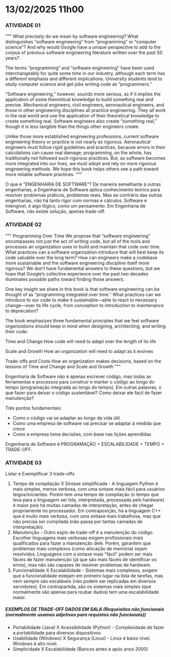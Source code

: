 # 13/02/2025 11h00

### ATIVIDADE 01
"""
What precisely do we mean by software engineering? What distinguishes “software engineering” from “programming” or “computer science”? And why would Google have a unique perspective to add to the corpus of previous software engineering literature written over the past 50 years?
 
The terms “programming” and “software engineering” have been used interchangeably for quite some time in our industry, although each term has a different emphasis and different implications. University students tend to study computer science and get jobs writing code as “programmers.”
 
“Software engineering,” however, sounds more serious, as if it implies the application of some theoretical knowledge to build something real and precise. Mechanical engineers, civil engineers, aeronautical engineers, and those in other engineering disciplines all practice engineering. They all work in the real world and use the application of their theoretical knowledge to create something real. Software engineers also create “something real,” though it is less tangible than the things other engineers create.
 
Unlike those more established engineering professions, current software engineering theory or practice is not nearly as rigorous. Aeronautical engineers must follow rigid guidelines and practices, because errors in their calculations can cause real damage; programming, on the whole, has traditionally not followed such rigorous practices. But, as software becomes more integrated into our lives, we must adopt and rely on more rigorous engineering methods. We hope this book helps others see a path toward more reliable software practices.
"""


O que é "ENGENHARIA DE SOFTWARE"?
De maneira semelhante à outras engenharias, a Engenharia de Software aplica conhecimento teórico para resolver problemas práticos, problemas reais. Mas ao contrário das outras engenharias, não há tanto rigor com normas e cálculos. Software é intengível, é algo lógico, como um pensamento. Em Engenharia de Software, não existe solução, apenas trade-off. 


### ATIVIDADE 02
"""
Programming Over Time
We propose that “software engineering” encompasses not just the act of writing code, but all of the tools and processes an organization uses to build and maintain that code over time. What practices can a software organization introduce that will best keep its code valuable over the long term? How can engineers make a codebase more sustainable and the software engineering discipline itself more rigorous? We don’t have fundamental answers to these questions, but we hope that Google’s collective experience over the past two decades illuminates possible paths toward finding those answers.
 
One key insight we share in this book is that software engineering can be thought of as “programming integrated over time.” What practices can we introduce to our code to make it sustainable—able to react to necessary change—over its life cycle, from conception to introduction to maintenance to deprecation?
 
The book emphasizes three fundamental principles that we feel software organizations should keep in mind when designing, architecting, and writing their code:
 
Time and Change
How code will need to adapt over the length of its life
 
Scale and Growth
How an organization will need to adapt as it evolves
 
Trade-offs and Costs
How an organization makes decisions, based on the lessons of Time and Change and Scale and Growth
"""

Engenharia de Software não é apenas escrever código, mas todas as ferramentas e processos para construir e manter o código ao longo do tempo (programação integrada ao longo do tempo). Em outras palavras, o que fazer para deixar o código sustentável? Como deixar ele fácil de fazer manutenção?

Três pontos fundamentais:
* Como o código vai se adaptar ao longo da vida útil
* Como uma empresa de software vai precisar se adaptar à medida que crece
* Como a empresa toma decisões, com base nas lições aprendidas

Engenharia de Software é PROGRAMAÇÃO + ESCALABILIDADE + TEMPO + TRADE-OFF.

### ATIVIDADE 03
Listar e Exemplificar 3 trade-offs
1) Tempo de compilação X Sintaxe simplificada - A linguagem Python é mais simples, menos verbosa, com uma sintaxe mais fácil para usuários leigos/iniciantes. Porém tem uma tempo de compilação (o tempo que leva para a linguagem ser lida, interpretada, processada pelo hardware) é maior pois há muitas camadas de interpretação, antes de chegar propriamente no processador. Em contraposição, há a linguagem C++ que é muito mais verbosa, com uma sintaxe mais trabalhosa, mas que não precisa ser compilada (não passa por tantas camadas de interpretação).
2) Manutenção - Outro explo de trade-off é a manutenção do código. Escolher linguagens mais verbosas exigem profissionais mais qualificados para fazer a manutenção dele. Porém, garantem que problemas mais complexos (como alocação de memória) sejam resolvidos. Linguagens com a sintaxe mais "fácil" podem ser mais fáceis de fazer manutenção (já que são mais fáceis de identificar os erros), mas não são capazes de resolver problemas de hardware.
3) Funcionalidade X Escalabilidade - Sistemas mais complexos, exigem que a funcionalidade estejam em primeiro lugar na lista de tarefas, mas nem sempre são escaláveis (não podem ser replicadas em diversos servidores). Em contrapartida, são os sistemas mais simples (que normalmente são apenas para roubar dados) tem uma escalabilidade maior.


##### EXEMPLOS DE TRADE-OFF DADOS EM SALA (Requeisitos não funcionais (normalmente usamos adjetivos para requistos não funcionais))
* Portabilidade (Java) X Acessibilidade (Python) - Complexidade de fazer a portabilidade para diversos dispositivos 
* Usabilidade (Windows) X Segurança (Linux) - Linux é baixo nível. Windows é alto nível.
* Simplicidade X Escalabilidade (Bancos antes e após anos 2000)
